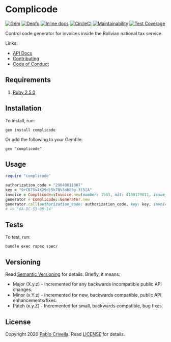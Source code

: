 # Complicode

[![Gem](https://img.shields.io/gem/v/complicode.svg?style=flat)](http://rubygems.org/gems/complicode)
[![Depfu](https://badges.depfu.com/badges/6f2f73672eae4d603d6ae923164435e2/overview.svg)](https://depfu.com/github/pablocrivella/statics?project=Bundler)
[![Inline docs](http://inch-ci.org/github/pablocrivella/complicode.svg?branch=master&style=shields)](http://inch-ci.org/github/pablocrivella/complicode)
[![CircleCI](https://circleci.com/gh/pablocrivella/complicode.svg?style=svg)](https://circleci.com/gh/pablocrivella/complicode)
[![Maintainability](https://api.codeclimate.com/v1/badges/d874a9673862541f247b/maintainability)](https://codeclimate.com/github/pablocrivella/complicode/maintainability)
[![Test Coverage](https://api.codeclimate.com/v1/badges/d874a9673862541f247b/test_coverage)](https://codeclimate.com/github/pablocrivella/complicode/test_coverage)

Control code generator for invoices inside the Bolivian national tax service.

Links:

  - [API Docs](https://www.rubydoc.info/gems/complicode)
  - [Contributing](https://github.com/pablocrivella/complicode/blob/master/CONTRIBUTING.md)
  - [Code of Conduct](https://github.com/pablocrivella/complicode/blob/master/CODE_OF_CONDUCT.md)

## Requirements

1. [Ruby 2.5.0](https://www.ruby-lang.org)

## Installation

To install, run:

```
gem install complicode
```

Or add the following to your Gemfile:

```
gem "complicode"
```

## Usage

```ruby
require "complicode"

authorization_code = "29040011007"
key = "9rCB7Sv4X29d)5k7N%3ab89p-3(5[A"
invoice = Complicode::Invoice.new(number: 1503, nit: 4189179011, issue_date: Date.new(2007, 7, 2), amount: 2500.0)
generator = Complicode::Generator.new
generator.call(authorization_code: authorization_code, key: key, invoice: invoice)
# => "6A-DC-53-05-14"
```

## Tests

To test, run:

```shell
bundle exec rspec spec/
```

## Versioning

Read [Semantic Versioning](https://semver.org) for details. Briefly, it means:

- Major (X.y.z) - Incremented for any backwards incompatible public API changes.
- Minor (x.Y.z) - Incremented for new, backwards compatible, public API enhancements/fixes.
- Patch (x.y.Z) - Incremented for small, backwards compatible, bug fixes.

## License

Copyright 2020 [Pablo Crivella](https://pablocrivella.me).
Read [LICENSE](LICENSE) for details.
